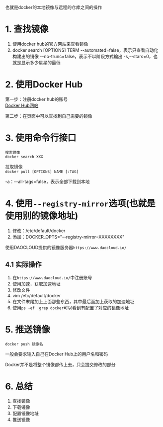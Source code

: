 也就是docker的本地镜像与远程的仓库之间的操作

# 1. 查找镜像
1. 使用docker hub的官方网站来查看镜像
2. docker search [OPTIONS] TERM
        --automated=false，表示只查看自动化构建出的镜像
        --no-trunc=false，表示不以阶段方式输出
        -s,--stars=0，也就是显示多少星星的最低



# 2. 使用Docker Hub

第一步：注册docker hub的账号<br/>
[Docker Hub网站](https://hub.docker.com/)

第二步：在页面中可以查找到自己需要的镜像


# 3. 使用命令行接口

```
搜索镜像
docker search XXX

```
拉取镜像<br/>
`docker pull [OPTIONS] NAME [:TAG]`

-a：--all-tags=false，表示全部下载到本地

# 4. 使用`--registry-mirror`选项(也就是使用别的镜像地址)

1. 修改：/etc/default/docker
2. 添加：DOCKER_OPTS="--registry-mirror=XXXXXXXX"

使用DAOCLOUD提供的镜像服务器`https://www.daocloud.io/`
## 4.1 实际操作

1. 在`https://www.daocloud.io/`中注册账号
2. 使用加速，获取加速地址
3. 修改文件
4. vim /etc/default/docker
5. 在文件末尾加上上面那些东西，其中最后面加上获取的加速地址
6. 使用`ps -ef |grep docker`可以看到有配置了对应的镜像地址

# 5. 推送镜像
`docker push 镜像名`

一般会要求输入自己在Docker Hub上的用户名和密码

Docker并不是将整个镜像都传上去，只会提交修改的部分

# 6. 总结

1. 查找镜像
2. 下载镜像
3. 配置镜像地址
4. 推送镜像
